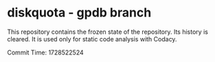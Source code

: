# diskquota - gpdb branch

This repository contains the frozen state of the repository.
Its history is cleared. It is used only for static code
analysis with Codacy.

Commit Time: 1728522524